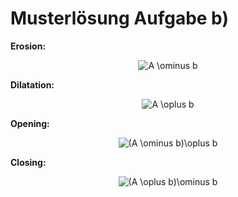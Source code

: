 # Musterlösung Aufgabe b)

**Erosion:**

<p align="center">
<img src="https://latex.codecogs.com/svg.image?A&space;\ominus&space;b" title="A \ominus b" />
</p>

**Dilatation:**

<p align="center">
<img src="https://latex.codecogs.com/svg.image?A&space;\oplus&space;b" title="A \oplus b" />
</p>

**Opening:**

<p align="center">
<img src="https://latex.codecogs.com/svg.image?(A&space;\ominus&space;b)\oplus&space;b" title="(A \ominus b)\oplus b" />
</p>

**Closing:**

<p align="center">
<img src="https://latex.codecogs.com/svg.image?(A&space;\oplus&space;b)\ominus&space;b" title="(A \oplus b)\ominus b" />
</p>

